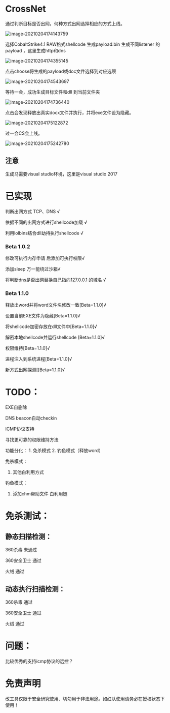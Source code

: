 # CrossNet

通过判断目标是否出网，何种方式出网选择相应的方式上线。

![image-20210204174143759](media/crossnet.png)

选择CobaltStrike4.1  RAW格式shellcode  生成payload.bin  生成不同listener 的payload ，这里生成http和dns

![image-20210204174355145](media/genbin.png)

点击choose将生成的payload或doc文件选择到对应选项

![image-20210204174543697](media/crossnetgenbin.png)

等待一会，成功生成目标文件和dll 到当前文件夹

![image-20210204174736440](media/genedfile.png)

点击会发现释放出真实docx文件并执行，并将exe文件设为隐藏。

![image-20210204175122872](media/wordfile.png)

过一会CS会上线。

![image-20210204175242780](media/cson.png)

## 注意

生成马需要visual studio环境，这里是visual studio 2017

# 已实现

判断出网方式 TCP、DNS   √

依据不同的出网方式进行shellcode加载  √

利用lolbins结合dll劫持执行shellcode  √

### Beta 1.0.2

修改可执行内存申请 后添加可执行权限√ 

添加sleep 万一能绕过沙箱√ 

将判断dns是否出网替换自己指向127.0.0.1 的域名 √

### Beta 1.1.0 

释放出word并将word文件名修改一致[Beta=1.1.0]√

设置当前EXE文件为隐藏[Beta=1.1.0]√

将shellcode加密存放在dll文件中[Beta=1.1.0]√

解密本地shellcode并运行shellcode [Beta=1.1.0]√

权限维持[Beta=1.1.0]√

进程注入到系统进程[Beta=1.1.0]√

新方式出网探测[[Beta=1.1.0]√



# TODO：

EXE自删除  

DNS beacon自动checkin

ICMP协议支持

寻找更可靠的权限维持方法

功能分化： 1. 免杀模式   2. 钓鱼模式（释放word）

免杀模式：
1. 其他白利用方式

钓鱼模式：
1. 添加chm帮助文件 白利用链





# 免杀测试：

## 静态扫描检测：



360杀毒                     未通过

360安全卫士              通过

火绒                            通过



## 动态执行扫描检测：

360杀毒                       通过

360安全卫士                通过

火绒                             通过 



# 问题：



比较优秀的支持icmp协议的远控？

# 免责声明

改工具仅限于安全研究使用、切勿用于非法用途。如红队使用请务必在授权状态下使用！

